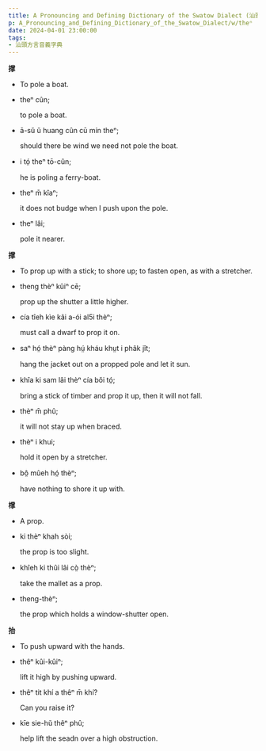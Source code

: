 ```yaml
---
title: A Pronouncing and Defining Dictionary of the Swatow Dialect (汕頭方言音義字典) / theⁿ
p: A_Pronouncing_and_Defining_Dictionary_of_the_Swatow_Dialect/w/theⁿ
date: 2024-04-01 23:00:00
tags: 
- 汕頭方言音義字典
---
```



**撑**
- To pole a boat.

- theⁿ cûn;

  to pole a boat.

- ā-sŭ ŭ huang cûn cū mín theⁿ;

  should there be wind we need not pole the boat.

- i tó̤ theⁿ tō-cûn;

  he is poling a ferry-boat.

- theⁿ m̄ kîaⁿ;

  it does not budge when I push upon the pole.

- theⁿ lâi;

  pole it nearer.

**撑**
- To prop up with a stick; to shore up; to fasten open, as with a stretcher.

- theng thèⁿ kûiⁿ cē;

  prop up the shutter a little higher.

- cía tîeh kìe kâi a-ói al5i thèⁿ;

  must call a dwarf to prop it on.

- saⁿ hó̤ thèⁿ pàng hṳ́ kháu khṳt i phâk jît;

  hang the jacket out on a propped pole and let it sun.

- khîa ki sam lâi thèⁿ cía bŏi tó̤;

  bring a stick of timber and prop it up, then it will not fall.

- thèⁿ m̄ phû;

  it will not stay up when braced.

- thèⁿ i khui;

  hold it open by a stretcher.

- bô̤ mûeh hó̤ thèⁿ;

  have nothing to shore it up with.

**𣛟**
- A prop.

- ki thèⁿ khah sòi;

  the prop is too slight.

- khîeh ki thûi lâi cò̤ thèⁿ;

  take the mallet as a prop.

- theng-thèⁿ;

  the prop which holds a window-shutter open.

**抬**
- To push upward with the hands.

- thêⁿ kûi-kûiⁿ;

  lift it high by pushing upward.

- thêⁿ tit khí a thêⁿ m̄ khí?

  Can you raise it?

- kīe sie-hŭ thêⁿ phû;

  help lift the seadn over a high obstruction.